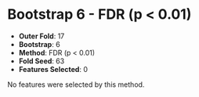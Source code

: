 # Bootstrap 6 - FDR (p < 0.01)

- **Outer Fold**: 17
- **Bootstrap**: 6
- **Method**: FDR (p < 0.01)
- **Fold Seed**: 63
- **Features Selected**: 0

No features were selected by this method.
